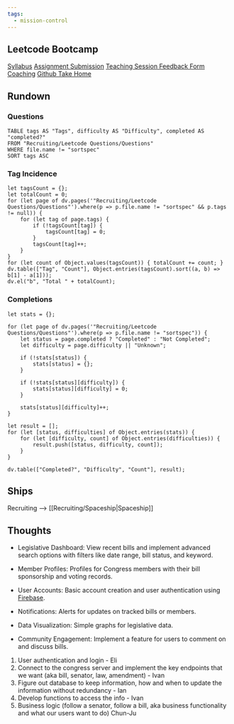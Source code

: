 ```yaml
---
tags:
  - mission-control
---
```

## Leetcode Bootcamp

[Syllabus](https://docs.google.com/document/d/1GXI7y7FBEd3jYNx_QyjlXFrM881LFx34o1OxzweVTjM/edit#heading=h.v2426a1xgwhc)
[Assignment Submission](https://docs.google.com/forms/d/e/1FAIpQLSdUUgb-G4rkFdqyRMegO4_h3nIiyKRhVKUPGXn6SYqnyG6nHQ/viewform?fbzx=-4535659911026620957)
[Teaching Session Feedback Form](https://docs.google.com/forms/d/e/1FAIpQLSdwxR17oO2S8qm3-m3CfF-G-87IFhR-HZCCMuFOZ2kpFrdbtQ/viewform)
[Coaching](https://calendly.com/ka3535-nyu/30min)
[Github Take Home](https://github.com/Kumuda123/NYU-Tandon-LeetCode-Bootcamp-Fall-2024?tab=readme-ov-file)

## Rundown
### Questions
```dataview
TABLE tags AS "Tags", difficulty AS "Difficulty", completed AS "completed?"
FROM "Recruiting/Leetcode Questions/Questions"
WHERE file.name != "sortspec"
SORT tags ASC
```
### Tag Incidence
```dataviewjs
let tagsCount = {};
let totalCount = 0;
for (let page of dv.pages('"Recruiting/Leetcode Questions/Questions"').where(p => p.file.name != "sortspec" && p.tags != null)) {
    for (let tag of page.tags) {
        if (!tagsCount[tag]) {
            tagsCount[tag] = 0;
        }
        tagsCount[tag]++;
    }
}
for (let count of Object.values(tagsCount)) { totalCount += count; }
dv.table(["Tag", "Count"], Object.entries(tagsCount).sort((a, b) => b[1] - a[1]));
dv.el("b", "Total " + totalCount);
```
### Completions
```dataviewjs
let stats = {};

for (let page of dv.pages('"Recruiting/Leetcode Questions/Questions"').where(p => p.file.name != "sortspec")) {
    let status = page.completed ? "Completed" : "Not Completed";
    let difficulty = page.difficulty || "Unknown";

    if (!stats[status]) {
        stats[status] = {};
    }

    if (!stats[status][difficulty]) {
        stats[status][difficulty] = 0;
    }

    stats[status][difficulty]++;
}

let result = [];
for (let [status, difficulties] of Object.entries(stats)) {
    for (let [difficulty, count] of Object.entries(difficulties)) {
        result.push([status, difficulty, count]);
    }
}

dv.table(["Completed?", "Difficulty", "Count"], result);
```
## Ships
Recruiting --> [[Recruiting/Spaceship|Spaceship]]


## Thoughts


- Legislative Dashboard: View recent bills and implement advanced search options with filters like date range, bill status, and keyword.
    
- Member Profiles: Profiles for Congress members with their bill sponsorship and voting records.
    
- User Accounts: Basic account creation and user authentication using [Firebase](https://firebase.google.com/docs/auth/web/start).
    
- Notifications: Alerts for updates on tracked bills or members.
    
- Data Visualization: Simple graphs for legislative data.
    
- Community Engagement: Implement a feature for users to comment on and discuss bills.

1. User authentication and login - Eli
2. Connect to the congress server and implement the key endpoints that we want (aka bill, senator, law, amendment) - Ivan
3. Figure out database to keep information, how and when to update the information without redundancy - Ian
4. Develop functions to access the info - Ivan 
5. Business logic (follow a senator, follow a bill, aka business functionality and what our users want to do) Chun-Ju